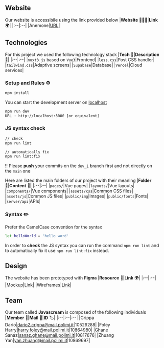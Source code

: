 ## Website 
Our website is accessibile using the link provided below
|**Website** 👨🏼‍💻|**Link** 🌍|
|:--|:--|
|Anemone|[URL](https://anemone-n2be.vercel.app/)|
## Technologies
For this project we used the following technology stack
|**Tech** 🤖|**Description** 📗|
|:--|:--|
|`nuxt3.js` based on `Vue3`|Frontend|
|`less.css`|Post CSS handler|
|`tailwind.css`|Adaptive screens|
|`Supabase`|Database|
|`Vercel`|Cloud services|

### Setup and Rules ⚙️
```bash
npm install
```
You can start the development server on [localhost](http://localhost:3000)
```bash
npm run dev
URL : http://localhost:3000 [or equivalent]
```
### JS syntax check
```bash
// check
npm run lint

// automatically fix
npm run lint:fix
```
‼️ Please **push** your commits on the `dev_1` branch first and not directly on the `main` one

Here are listed the main folders of our project with their meaning
|**Folder** 📁|**Content** 🔦|
|:--|:--|
|`pages/`|Vue pages|
|`layouts/`|Vue layouts|
|`components/`|Vue components|
|`assets/css`|Common CSS files|
|`assets/js`|Common JS files|
|`public/img`|Images|
|`public/fonts`|Fonts|
|`server/api`|APIs|

### Syntax ✏️
Prefer the CamelCase convention for the syntax
```bash
let helloWorld = 'hello word'
```
In order to **check** the JS syntax you can run the command `npm run lint` and to automatically fix it use `npm run lint:fix` instead.

## Design
The website has been prototyped with **Figma** 
|**Resource** 📐|**Link** 🌍|
|:--|:--|
|Mockup|[Link](https://www.figma.com/file/0BaFygvmWB5BEwICrq9pA3/Anemone-%F0%9F%8C%B7?type=design&node-id=0%3A1&mode=design&t=5cInuBHNcoYcq0rS-1)|
|Wireframes|[Link](https://www.figma.com/file/yLjtIXZv19NJfXIqvPG2Qj/Anemone-Wireframe?type=design&mode=design&t=TVFg81ycUs28ytmG-1)|

## Team 
Our team called **Javascream** is composed of the following individuals
|**Member** 👤|**Mail** 📨|**ID** 🏷️|
|:--|:--|:--|
|Crippa Dario|dario2.crippa@mail.polimi.it|10529288|
|Foley Harry|harry.foley@mail.polimi.it|10864980|
|Ghane Sanaz|sanaz.ghane@mail.polimi.it|10817676|
|Zhuang Yan|yan.zhuang@mail.polimi.it|10869697|

